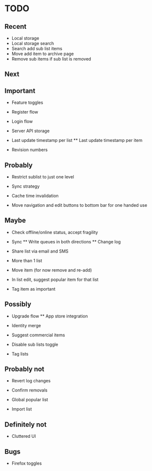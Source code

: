 TODO
===

Recent
---

* Local storage
* Local storage search
* Search add sub list items
* Move add item to archive page 
* Remove sub items if sub list is removed


Next
---



Important
----

* Feature toggles

* Register flow

* Login flow

* Server API storage

* Last update timestamp per list
** Last update timestamp per item

* Revision numbers


Probably
---

* Restrict sublist to just one level

* Sync strategy

* Cache time invalidation

* Move navigation and edit buttons to bottom bar for one handed use


Maybe
---

* Check offline/online status, accept fragility

* Sync 
** Write queues in both directions
** Change log

* Share list via email and SMS

* More than 1 list

* Move item (for now remove and re-add)

* In list edit, suggest popular item for that list

* Tag item as important


Possibly
---

* Upgrade flow 
** App store integration

* Identity merge

* Suggest commercial items

* Disable sub lists toggle

* Tag lists


Probably not
---

* Revert log changes

* Confirm removals

* Global popular list

* Import list
   

Definitely not
-----

* Cluttered UI


Bugs
---

* Firefox toggles

